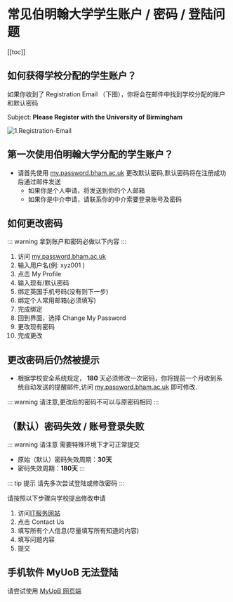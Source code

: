 # 常见伯明翰大学学生账户 / 密码 / 登陆问题

[[toc]]

## 如何获得学校分配的学生账户？

如果你收到了 Registration Email （下图），你将会在邮件中找到学校分配的账户和默认密码

Subject: **Please Register with the University of Birmingham**

![1.Registration-Email](https://cdn.iuob.uk/help/details/enrolled/account/account.1.Registration-Email.jpg)

## 第一次使用伯明翰大学分配的学生账户？

- 请首先使用 [my.password.bham.ac.uk](https://my.password.bham.ac.uk/) 更改默认密码,默认密码将在注册成功后通过邮件发送
    - 如果你是个人申请，将发送到你的个人邮箱
    - 如果你是中介申请，请联系你的中介索要登录账号及密码

## 如何更改密码

::: warning
拿到账户和密码必做以下内容
:::

1. 访问 [my.password.bham.ac.uk](https://my.password.bham.ac.uk/)
2. 输入用户名(例:  xyz001 )
3. 点击 My Profile
4. 输入现有/默认密码
5. 绑定英国手机号码(没有则下一步)
6. 绑定个人常用邮箱(必须填写)
7. 完成绑定
8. 回到界面，选择 Change My Password 
9. 更改现有密码
10. 完成更改

## 更改密码后仍然被提示

- 根据学校安全系统规定， **180** 天必须修改一次密码，你将提前一个月收到系统自动发送的提醒邮件,访问 [my.password.bham.ac.uk](https://my.password.bham.ac.uk/) 即可修改.

::: warning
请注意,更改后的密码不可以与原密码相同
:::

## （默认）密码失效 / 账号登录失败

::: warning 请注意
需要特殊环境下才可正常提交

* 原始（默认）密码失效周期：**30天**
* 密码失效周期：**180天**
:::

::: tip 提示
请先多次尝试登陆或修改密码
:::

请按照以下步骤向学校提出修改申请
1. 访问[IT服务网站](https://universityofbirmingham.service-now.com/itportal/?id=uob_cannotlogin)
2. 点击 Contact Us
3. 填写所有个人信息(尽量填写所有知道的内容)
4. 填写问题内容
5. 提交


## 手机软件 MyUoB 无法登陆

请尝试使用 [MyUoB 网页端](https://myuob.bham.ac.uk/)


